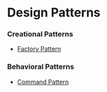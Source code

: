 # Design Patterns

### Creational Patterns

* [Factory Pattern](/src/creational/factory)

### Behavioral Patterns

* [Command Pattern](/src/behavioral/command)
